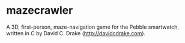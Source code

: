 mazecrawler
===========

A 3D, first-person, maze-navigation game for the Pebble smartwatch, written in
C by David C. Drake (http://davidcdrake.com).
